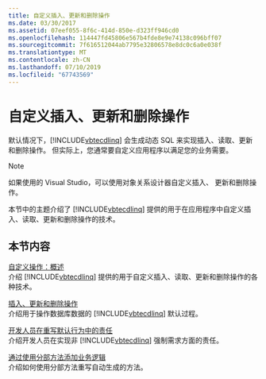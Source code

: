 ```yaml
---
title: 自定义插入、更新和删除操作
ms.date: 03/30/2017
ms.assetid: 07eef055-8f6c-414d-850e-d323ff946cd0
ms.openlocfilehash: 114447fd45806e567b4fde8e9e74138c096bff07
ms.sourcegitcommit: 7f616512044ab7795e32806578e8dc0c6a0e038f
ms.translationtype: MT
ms.contentlocale: zh-CN
ms.lasthandoff: 07/10/2019
ms.locfileid: "67743569"
---
```

# <a name="customizing-insert-update-and-delete-operations"></a>自定义插入、更新和删除操作
默认情况下，[!INCLUDE[vbtecdlinq](../../../../../../includes/vbtecdlinq-md.md)] 会生成动态 SQL 来实现插入、读取、更新和删除操作。 但实际上，您通常要自定义应用程序以满足您的业务需要。  
  
> [!NOTE]
>  如果使用的 Visual Studio，可以使用对象关系设计器自定义插入、 更新和删除操作。  
  
 本节中的主题介绍了 [!INCLUDE[vbtecdlinq](../../../../../../includes/vbtecdlinq-md.md)] 提供的用于在应用程序中自定义插入、读取、更新和删除操作的技术。  
  
## <a name="in-this-section"></a>本节内容  
 [自定义操作：概述](../../../../../../docs/framework/data/adonet/sql/linq/customizing-operations-overview.md)  
 介绍 [!INCLUDE[vbtecdlinq](../../../../../../includes/vbtecdlinq-md.md)] 提供的用于自定义插入、读取、更新和删除操作的各种技术。  
  
 [插入、更新和删除操作](../../../../../../docs/framework/data/adonet/sql/linq/insert-update-and-delete-operations.md)  
 介绍用于操作数据库数据的 [!INCLUDE[vbtecdlinq](../../../../../../includes/vbtecdlinq-md.md)] 默认过程。  
  
 [开发人员在重写默认行为中的责任](../../../../../../docs/framework/data/adonet/sql/linq/responsibilities-of-the-developer-in-overriding-default-behavior.md)  
 介绍开发人员在实现非 [!INCLUDE[vbtecdlinq](../../../../../../includes/vbtecdlinq-md.md)] 强制需求方面的责任。  
  
 [通过使用分部方法添加业务逻辑](../../../../../../docs/framework/data/adonet/sql/linq/adding-business-logic-by-using-partial-methods.md)  
 介绍如何使用分部方法重写自动生成的方法。
